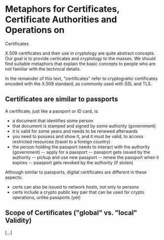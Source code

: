# Metaphors for Certificates, Certificate Authorities and Operations on 
Certificates

X.509 certificates and their use in cryptology are quite abstract concepts. 
Our goal is to provide certicates and cryptology to the masses. We should find 
suitable metaphors that explain the basic concepts to people who are not 
familiar with the technical details.

In the remainder of this text, "certificates" refer to cryptograhic certificates 
encoded with the X.509 standard, as commonly used with SSL and TLS.

## Certificates are similar to passports

A certificate, just like a passport or ID card, is:

- a document that identifies some person
- that document is stamped and signed by some authority (government)
- it is valid for some years and needs to be renewed afterwards
- you need to possess and show it, and it must be valid, to access restricted 
  resourcea (travel to a foreign country)
- the person holding the passport needs to interact with the authority (government)
-- apply for a passport
-- passport gets issued by the authority
-- pickup and use new passport
-- renew the passport when it expires
-- paasport gets revoked by the authority (if stolen)

Although similar to passports, digital certificates are different in these aspects:

- certs can also be issued to network hosts, not only to persons
- certs include a crypto public key pair that can be used for crypto operations, unlike passports (yet)

## Scope of Certificates ("global" vs. "local" Validity)

[...]
